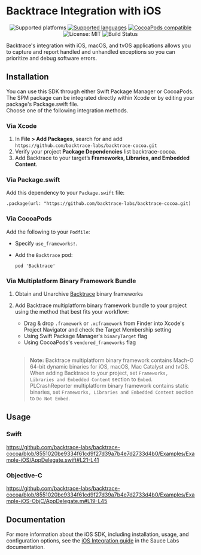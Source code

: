 # Backtrace Integration with iOS

<p align="center">
    <img src="https://img.shields.io/badge/platform-iOS%2011%2B%20%7C%20tvOS%2011%2B%20%7C%20macOS%2010.13%2B-blue.svg" alt="Supported platforms"/>
    <a href="https://masterer.apple.com/swift"><img src="https://img.shields.io/badge/language-swift%205%20%7C%20objective--c-brigthgreen.svg" alt="Supported languages" /></a>
    <a href="https://cocoapods.org/pods/Backtrace"><img src="https://img.shields.io/cocoapods/v/Backtrace.svg?style=flat" alt="CocoaPods compatible" /></a>
    <img src="http://img.shields.io/badge/license-MIT-lightgrey.svg?style=flat" alt="License: MIT" />
    <img src="https://github.com/backtrace-labs/backtrace-cocoa/actions/workflows/test.yml/badge.svg" alt="Build Status" />
</p>

Backtrace's integration with iOS, macOS, and tvOS applications allows you to capture and report handled and unhandled exceptions so you can prioritize and debug software errors.

## Installation 

You can use this SDK through either Swift Package Manager or CocoaPods. The SPM package can be integrated directly within Xcode or by editing your package's Package.swift file.<br>
Choose one of the following integration methods.

### Via Xcode
1. In **File > Add Packages**, search for and add `https://github.com/backtrace-labs/backtrace-cocoa.git`
2. Verify your project **Package Dependencies** list backtrace-cocoa.
3. Add Backtrace to your target’s **Frameworks, Libraries, and Embedded Content**.

### Via Package.swift
Add this dependency to your `Package.swift` file:
```
.package(url: "https://github.com/backtrace-labs/backtrace-cocoa.git)
```

### Via CocoaPods
Add the following to your `Podfile`:
- Specify `use_frameworks!`.
- Add the `Backtrace` pod:

    ```
    pod 'Backtrace'
    ```

### Via Multiplatform Binary Framework Bundle
1. Obtain and Unarchive [Backtrace](https://github.com/backtrace-labs/backtrace-cocoa/releases) binary frameworks
2. Add Backtrace multiplatform binary framework bundle to your project using the method that best fits your workflow:
    * Drag & drop `.framework` or `.xcframework` from Finder into Xcode's Project Navigator and check the Target Membership setting
    * Using Swift Package Manager's `binaryTarget` flag
    * Using CocoaPods's `vendored_frameworks` flag <br><br>

   > **Note:**
   > Backtrace multiplatform binary framework contains Mach-O 64-bit dynamic binaries for iOS, macOS, Mac Catalyst and tvOS.
   > When adding Backtrace to your project, set `Frameworks, Libraries and Embedded Content` section to `Embed`.
   > PLCrashReporter multiplatform binary framework contains static binaries, set `Frameworks, Libraries and Embedded Content` section to `Do Not Embed`.

## Usage
### Swift
https://github.com/backtrace-labs/backtrace-cocoa/blob/8551020be9334f61cd9f27d39a7b4e7d2733d4b0/Examples/Example-iOS/AppDelegate.swift#L21-L41

### Objective-C
https://github.com/backtrace-labs/backtrace-cocoa/blob/8551020be9334f61cd9f27d39a7b4e7d2733d4b0/Examples/Example-iOS-ObjC/AppDelegate.m#L19-L45

## Documentation
For more information about the iOS SDK, including installation, usage, and configuration options, see the [iOS Integration guide](https://docs.saucelabs.com/error-reporting/platform-integrations/ios/setup/) in the Sauce Labs documentation.
